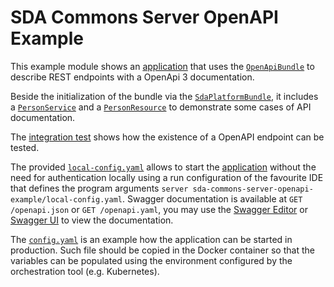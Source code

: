 # SDA Commons Server OpenAPI Example

This example module shows an 
[application](src/main/java/org/sdase/commons/server/openapi/example/OpenApiExampleApplication.java) that uses the 
[`OpenApiBundle`](../sda-commons-server-openapi/src/main/java/org/sdase/commons/server/openapi/OpenApiBundle.java)
to describe REST endpoints with a OpenApi 3 documentation.

Beside the initialization of the bundle via the [`SdaPlatformBundle`](../sda-commons-server-starter-swagger/src/main/java/org/sdase/commons/server/starter/SdaPlatformBundle.java),
it includes a [`PersonService`](src/main/java/org/sdase/commons/server/openapi/example/people/rest/PersonService.java) 
and a [`PersonResource`](src/main/java/org/sdase/commons/server/openapi/example/people/rest/PersonResource.java)
to demonstrate some cases of API documentation.

The 
[integration test](src/test/java/org/sdase/commons/server/openapi/example/people/rest/OpenApiIT.java) 
shows how the existence of a OpenAPI endpoint can be tested.

The provided [`local-config.yaml`](local-config.yaml) allows to start the 
[application](src/main/java/org/sdase/commons/server/openapi/example/OpenApiExampleApplication.java) without the 
need for authentication locally using a run configuration of the favourite IDE that defines the program arguments 
`server sda-commons-server-openapi-example/local-config.yaml`.
Swagger documentation is available at `GET /openapi.json` or `GET /openapi.yaml`, 
you may use the [Swagger Editor](https://editor.swagger.io) or [Swagger UI](http://petstore.swagger.io/) to view the documentation. 

The [`config.yaml`](config.yaml) is an example how the application can be started in production. Such file should be 
copied in the Docker container so that the variables can be populated using the environment configured by the 
orchestration tool (e.g. Kubernetes).
